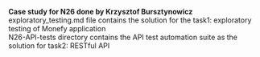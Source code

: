 **Case study for N26 done by Krzysztof Bursztynowicz** \
exploratory_testing.md file contains the solution for the task1: exploratory testing of Monefy application \
N26-API-tests directory contains the API test automation suite as the solution for task2: RESTful API
